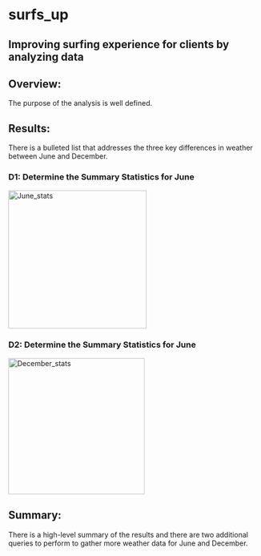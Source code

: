 # surfs_up
## Improving surfing experience for clients  by analyzing data

## Overview:

The purpose of the analysis is well defined. 
## Results:

There is a bulleted list that addresses the three key differences in weather between June and December. 

### D1: Determine the Summary Statistics for June

<img width="276" alt="June_stats" src="https://user-images.githubusercontent.com/75267605/109105052-297f2780-76fb-11eb-98a4-e97d88cbcd05.png">

### D2: Determine the Summary Statistics for June

<img width="272" alt="December_stats" src="https://user-images.githubusercontent.com/75267605/109104851-c8575400-76fa-11eb-8653-57f6eaa7fad6.png">




## Summary:

There is a high-level summary of the results and there are two additional queries to perform to gather more weather data for June and December. 
